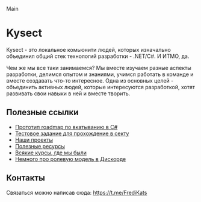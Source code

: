 Main
# Kysect

Kysect - это локальное комьюнити людей, которых изначально объединил общий стек технологий разработки - .NET/C#. И ИТМО, да.

Чем же мы все таки занимаемся? Мы вместе изучаем разные аспекты разработки, делимся опытом и знаниями, учимся работать в команде и вместе создавать что-то интересное.
Одна из основных целей - объединить активных людей, которые интересуются разработкой, хотят развивать свои навыки в ней и вместе творить.

## Полезные ссылки

- [Прототип roadmap по вкатыванию в C#](/roadmap/csharp.md)
- [Тестовое задание для прохождение в секту](intro-task.md)
- [Наши проекты](/projects.md)
- [Полезные ресурсы](/material/resources.md)
- [Всякие курсы, где мы были](/material/irl-courses.md)
- [Немного про ролевую модель в Дискорде](/discord-roles.md)

## Контакты

Связаться можно написав сюда: https://t.me/FrediKats